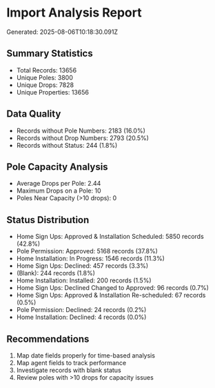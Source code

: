 # Import Analysis Report
Generated: 2025-08-06T10:18:30.091Z

## Summary Statistics
- Total Records: 13656
- Unique Poles: 3800
- Unique Drops: 7828
- Unique Properties: 13656

## Data Quality
- Records without Pole Numbers: 2183 (16.0%)
- Records without Drop Numbers: 2793 (20.5%)
- Records without Status: 244 (1.8%)

## Pole Capacity Analysis
- Average Drops per Pole: 2.44
- Maximum Drops on a Pole: 10
- Poles Near Capacity (>10 drops): 0

## Status Distribution
- Home Sign Ups: Approved & Installation Scheduled: 5850 records (42.8%)
- Pole Permission: Approved: 5168 records (37.8%)
- Home Installation: In Progress: 1546 records (11.3%)
- Home Sign Ups: Declined: 457 records (3.3%)
- (Blank): 244 records (1.8%)
- Home Installation: Installed: 200 records (1.5%)
- Home Sign Ups: Declined Changed to Approved: 96 records (0.7%)
- Home Sign Ups: Approved & Installation Re-scheduled: 67 records (0.5%)
- Pole Permission: Declined: 24 records (0.2%)
- Home Installation: Declined: 4 records (0.0%)

## Recommendations
1. Map date fields properly for time-based analysis
2. Map agent fields to track performance
3. Investigate records with blank status
4. Review poles with >10 drops for capacity issues
